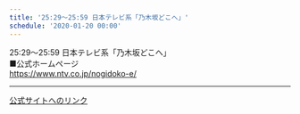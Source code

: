 ```yaml
---
title: '25:29～25:59 日本テレビ系「乃木坂どこへ」'
schedule: '2020-01-20 00:00'
---
```


<div id="detailBody"> <p>  25:29～25:59 日本テレビ系「乃木坂どこへ」  <br/>  ■公式ホームページ  <br/>  <a href="https://www.ntv.co.jp/nogidoko-e/" target="_blank" title="https://www.ntv.co.jp/nogidoko-e/">   https://www.ntv.co.jp/nogidoko-e/  </a> </p></div>

---
[公式サイトへのリンク]('http://www.nogizaka46.com/schedule/2020/01/053221.php?member=mio-yakubo&category=&monthly=202001')